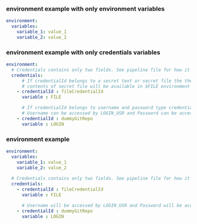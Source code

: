 ### environment example with only environment variables 

```yaml
environment:
  variables:
    variable_1: value_1
    variable_2: value_2
```

### environment example with only credentials variables 

```yaml
environment:
  # Credentials contains only two fields. See pipeline file for how it will be used
  credentials:
      # If credentialId belongs to a secret text or secret file the the secret text or
      # contents of secret file will be available in $FILE environment variable
    - credentialId : fileCredentialId
      variable : FILE

      # If credentialId belongs to username and password type credential then 
      # Username can be accessed by LOGIN_USR and Password can be accessed by LOGIN_PSW
    - credentialId : dummyGitRepo
      variable : LOGIN
```

### environment example

```yaml
environment:
  variables:
    variable_1: value_1
    variable_2: value_2
    
  # Credentials contains only two fields. See pipeline file for how it will be used
  credentials:
    - credentialId : fileCredentialId
      variable : FILE

      # Username will be accessed by LOGIN_USR and Password will be accessed by LOGIN_PSW
    - credentialId : dummyGitRepo
      variable : LOGIN
```



